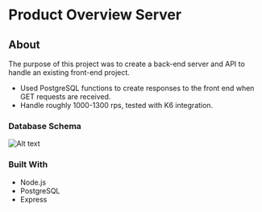 # Product Overview Server
## About
The purpose of this project was to create a back-end server and API to handle an existing front-end project.
- Used PostgreSQL functions to create responses to the front end when GET requests are received.
- Handle roughly 1000-1300 rps, tested with K6 integration.

### Database Schema
<img title="Rating" alt="Alt text" src="./schema.png">

### Built With
- Node.js
- PostgreSQL
- Express
